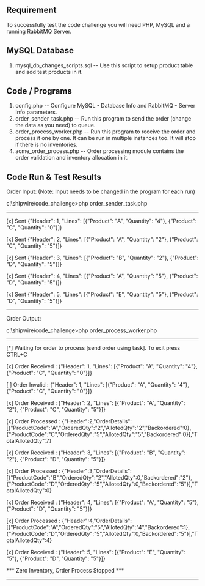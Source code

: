 ## Requirement

To successfully test the code challenge you will need PHP, MySQL and a running RabbitMQ Server.

## MySQL Database

1. mysql_db_changes_scripts.sql -- Use this script to setup product table and add test products in it.

## Code / Programs

1. config.php				-- Configure MySQL - Database Info and RabbitMQ - Server Info parameters.
2. order_sender_task.php 	-- Run this program to send the order (change the data as you need) to queue.
3. order_process_worker.php -- Run this program to receive the order and process it one by one. It can be run in multiple instances too. It will stop if there is no inventories.
4. acme_order_process.php	-- Order processing module contains the order validation and inventory allocation in it.

## Code Run & Test Results

Order Input: (Note: Input needs to be changed in the program for each run)

c:\shipwire\code_challenge>php order_sender_task.php

-----------------------------------------------------------------------------------------------------------------------------------------------------------
 [x] Sent {"Header": 1, "Lines": [{"Product": "A", "Quantity": "4"}, {"Product": "C", "Quantity": "0"}]}
 
 [x] Sent {"Header": 2, "Lines": [{"Product": "A", "Quantity": "2"}, {"Product": "C", "Quantity": "5"}]}
 
 [x] Sent {"Header": 3, "Lines": [{"Product": "B", "Quantity": "2"}, {"Product": "D", "Quantity": "5"}]}
 
 [x] Sent {"Header": 4, "Lines": [{"Product": "A", "Quantity": "5"}, {"Product": "D", "Quantity": "5"}]}
 
 [x] Sent {"Header": 5, "Lines": [{"Product": "E", "Quantity": "5"}, {"Product": "D", "Quantity": "5"}]}
 
-----------------------------------------------------------------------------------------------------------------------------------------------------------

Order Output:

c:\shipwire\code_challenge>php order_process_worker.php

-----------------------------------------------------------------------------------------------------------------------------------------------------------
  [*] Waiting for order to process [send order using task]. To exit press CTRL+C

 [x] Order Received : {"Header": 1, "Lines": [{"Product": "A", "Quantity": "4"}, {"Product": "C", "Quantity": "0"}]}
 
 [ ] Order Invalid : {"Header": 1, "Lines": [{"Product": "A", "Quantity": "4"}, {"Product": "C", "Quantity": "0"}]}

 [x] Order Received : {"Header": 2, "Lines": [{"Product": "A", "Quantity": "2"}, {"Product": "C", "Quantity": "5"}]}
 
 [x] Order Processed : {"Header":2,"OrderDetails":[{"ProductCode":"A","OrderedQty":"2","AllotedQty":"2","Backordered":0},{"ProductCode":"C","OrderedQty":"5","AllotedQty":"5","Backordered":0}],"TotalAllotedQty":7}

 [x] Order Received : {"Header": 3, "Lines": [{"Product": "B", "Quantity": "2"}, {"Product": "D", "Quantity": "5"}]}
 
 [x] Order Processed : {"Header":3,"OrderDetails":[{"ProductCode":"B","OrderedQty":"2","AllotedQty":0,"Backordered":"2"},{"ProductCode":"D","OrderedQty":"5","AllotedQty":0,"Backordered":"5"}],"TotalAllotedQty":0}

 [x] Order Received : {"Header": 4, "Lines": [{"Product": "A", "Quantity": "5"}, {"Product": "D", "Quantity": "5"}]}
 
 [x] Order Processed : {"Header":4,"OrderDetails":[{"ProductCode":"A","OrderedQty":"5","AllotedQty":"4","Backordered":1},{"ProductCode":"D","OrderedQty":"5","AllotedQty":0,"Backordered":"5"}],"TotalAllotedQty":4}

 [x] Order Received : {"Header": 5, "Lines": [{"Product": "E", "Quantity": "5"}, {"Product": "D", "Quantity": "5"}]}
 
 *** Zero Inventory, Order Process Stopped ***
 
 -----------------------------------------------------------------------------------------------------------------------------------------------------------

